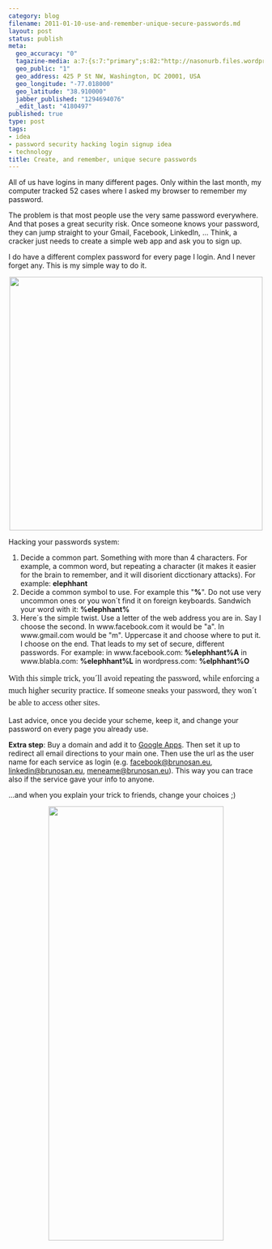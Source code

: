 ```yaml
--- 
category: blog
filename: 2011-01-10-use-and-remember-unique-secure-passwords.md
layout: post
status: publish
meta: 
  geo_accuracy: "0"
  tagazine-media: a:7:{s:7:"primary";s:82:"http://nasonurb.files.wordpress.com/2011/01/screen-shot-2011-01-10-at-16-05-14.png";s:6:"images";a:1:{s:82:"http://nasonurb.files.wordpress.com/2011/01/screen-shot-2011-01-10-at-16-05-14.png";a:6:{s:8:"file_url";s:82:"http://nasonurb.files.wordpress.com/2011/01/screen-shot-2011-01-10-at-16-05-14.png";s:5:"width";s:4:"1272";s:6:"height";s:3:"509";s:4:"type";s:5:"image";s:4:"area";s:6:"647448";s:9:"file_path";s:0:"";}}s:6:"videos";a:0:{}s:11:"image_count";s:1:"2";s:6:"author";s:7:"4180497";s:7:"blog_id";s:7:"8438084";s:9:"mod_stamp";s:19:"2011-01-11 02:09:41";}
  geo_public: "1"
  geo_address: 425 P St NW, Washington, DC 20001, USA
  geo_longitude: "-77.018000"
  geo_latitude: "38.910000"
  jabber_published: "1294694076"
  _edit_last: "4180497"
published: true
type: post
tags: 
- idea
- password security hacking login signup idea
- technology
title: Create, and remember, unique secure passwords
---
```

All of us have logins in many different pages. Only within the last month, my computer tracked 52 cases where I asked my browser to remember my password.

The problem is that most people use the very same password everywhere. And that poses a great security risk. Once someone knows your password, they can jump straight to your Gmail, Facebook, LinkedIn, ... Think, a cracker just needs to create a simple web app and ask you to sign up.

I do have a different complex password for every page I login. And I never forget any. This is my simple way to do it.
<p style="text-align:center;"><a href="http://nasonurb.files.wordpress.com/2011/01/screen-shot-2011-01-10-at-16-05-14.png"><img class="aligncenter size-medium wp-image-1300" title="Screen shot 2011-01-10 at 16.05.14" src="http://nasonurb.files.wordpress.com/2011/01/screen-shot-2011-01-10-at-16-05-14.png?w=500" alt="" width="500" /></a></p>
<p style="text-align:left;"><!--more--></p>
<p style="text-align:left;">Hacking your passwords system:</p>

<ol>
	<li>Decide a common part. Something with more than 4 characters. For example, a common word, but repeating a character (it makes it easier for the brain to remember, and it will disorient dicctionary attacks). For example: <strong>elephhant
</strong></li>
	<li>Decide a common symbol to use. For example this "<span style="color:#000000;"><strong>%</strong></span>". Do not use very uncommon ones or you won´t find it on foreign keyboards. Sandwich your word with it: <strong>%elephhant%
</strong></li>
	<li>Here´s the simple twist. Use a letter of the web address you are in. Say I choose the second. In www.facebook.com it would be "a". In www.gmail.com would be "m". Uppercase it and choose where to put it. I choose on the end. That leads to my set of secure, different passwords. For example:
in www.facebook.com:<strong> %elephhant%A</strong>
in www.blabla.com: <strong>%elephhant%L</strong>
in wordpress.com: <strong>%elphhant%O</strong></li>
</ol>
<span style="font-family:Georgia, 'Bitstream Charter', serif;line-height:24px;font-size:16px;">With this simple trick, you´ll avoid repeating the password, while enforcing a much higher security practice. If someone sneaks your password, they won´t be able to access other sites.</span>

Last advice, once you decide your scheme, keep it, and change your password on every page you already use.

<strong>Extra step</strong>: Buy a domain and add it to <a href="http://www.google.com/apps/intl/en/business/index.html">Google Apps</a>. Then set it up to redirect all email directions to your main one. Then use the url as the user name for each service as login (e.g. facebook@brunosan.eu, linkedin@brunosan.eu, meneame@brunosan.eu). This way you can trace also if the service gave your info to anyone.

...and when you explain your trick to friends, change your choices ;)
<p style="text-align:center;"><a href="http://xkcd.com/792/"><img class="aligncenter" title="Always Xkcd" src="http://imgs.xkcd.com/comics/password_reuse.png" alt="" width="346" height="856" /></a></p>
